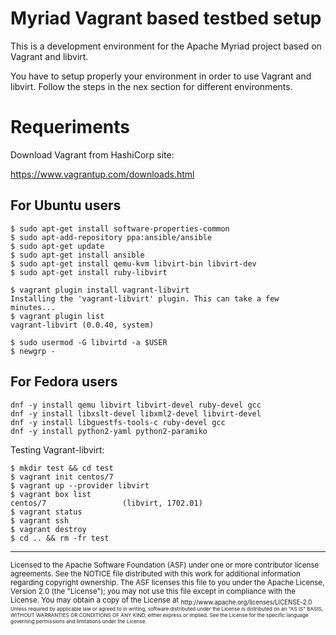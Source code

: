 # Myriad Vagrant based testbed setup

This is a development environment for the Apache Myriad project based on
Vagrant and libvirt. 

You have to setup properly your environment in order to use Vagrant and
libvirt. Follow the steps in the nex section for different environments.

# Requeriments                   

Download Vagrant from HashiCorp site:

https://www.vagrantup.com/downloads.html

## For Ubuntu users              

```                              
$ sudo apt-get install software-properties-common                 
$ sudo apt-add-repository ppa:ansible/ansible                     
$ sudo apt-get update            
$ sudo apt-get install ansible   
$ sudo apt-get install qemu-kvm libvirt-bin libvirt-dev           
$ sudo apt-get install ruby-libvirt                               

$ vagrant plugin install vagrant-libvirt
Installing the 'vagrant-libvirt' plugin. This can take a few minutes...                                                             
$ vagrant plugin list            
vagrant-libvirt (0.0.40, system) 

$ sudo usermod -G libvirtd -a $USER                               
$ newgrp -                       
``` 

## For Fedora users              

``` 
dnf -y install qemu libvirt libvirt-devel ruby-devel gcc
dnf -y install libxslt-devel libxml2-devel libvirt-devel 
dnf -y install libguestfs-tools-c ruby-devel gcc
dnf -y install python2-yaml python2-paramiko
``` 

Testing Vagrant-libvirt:

``` 
$ mkdir test && cd test          
$ vagrant init centos/7          
$ vagrant up --provider libvirt  
$ vagrant box list 
centos/7                 (libvirt, 1702.01)                       
$ vagrant status                 
$ vagrant ssh                    
$ vagrant destroy                
$ cd .. && rm -fr test           
``` 

---
<sub>
Licensed to the Apache Software Foundation (ASF) under one
or more contributor license agreements.  See the NOTICE file
distributed with this work for additional information
regarding copyright ownership.  The ASF licenses this file
to you under the Apache License, Version 2.0 (the
"License"); you may not use this file except in compliance
with the License.  You may obtain a copy of the License at

<sub>
  http://www.apache.org/licenses/LICENSE-2.0

<sub>
Unless required by applicable law or agreed to in writing,
software distributed under the License is distributed on an
"AS IS" BASIS, WITHOUT WARRANTIES OR CONDITIONS OF ANY
KIND, either express or implied.  See the License for the
specific language governing permissions and limitations
under the License.
